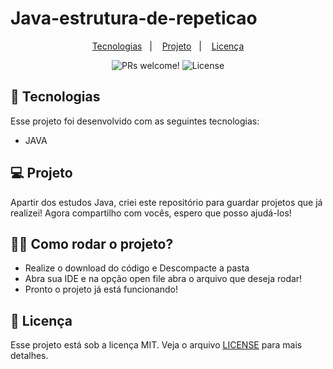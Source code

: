 # Java-estrutura-de-repeticao

 <p align="center">
  <a href="#-tecnologias">Tecnologias</a>&nbsp;&nbsp;&nbsp;|&nbsp;&nbsp;&nbsp;
  <a href="#-projeto">Projeto</a>&nbsp;&nbsp;&nbsp;|&nbsp;&nbsp;&nbsp;
  <a href="#memo-licença">Licença</a>
</p>

<p align="center">
 <img src="https://img.shields.io/static/v1?label=PRs&message=welcome&color=49AA26&labelColor=000000" alt="PRs welcome!" />

  <img alt="License" src="https://img.shields.io/static/v1?label=license&message=MIT&color=49AA26&labelColor=000000">
</p>


## 🚀 Tecnologias

Esse projeto foi desenvolvido com as seguintes tecnologias:

- JAVA


## 💻 Projeto

Apartir dos estudos Java, criei este repositório para guardar projetos que já realizei!
Agora compartilho com vocês, espero que posso ajudá-los!


## 🤷‍♂️ Como rodar o projeto?
- Realize o download do código e Descompacte a pasta
- Abra sua IDE e na opção open file abra o arquivo que deseja rodar!
- Pronto o projeto já está funcionando!



## 📝 Licença

Esse projeto está sob a licença MIT. Veja o arquivo [LICENSE](.github/LICENSE.md) para mais detalhes.
